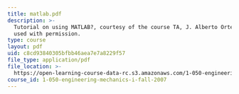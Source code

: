 ```yaml
---
title: matlab.pdf
description: >-
  Tutorial on using MATLAB?, courtesy of the course TA, J. Alberto Ortega, and
  used with permission.
type: course
layout: pdf
uid: c8cd93840305bfbb46aea7e7a8229f57
file_type: application/pdf
file_location: >-
  https://open-learning-course-data-rc.s3.amazonaws.com/1-050-engineering-mechanics-i-fall-2007/c8cd93840305bfbb46aea7e7a8229f57_matlab.pdf
course_id: 1-050-engineering-mechanics-i-fall-2007
---
```


